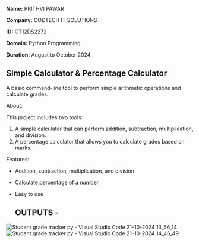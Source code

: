 
**Name:** PRITHVI PAWAR

**Company:** CODTECH IT SOLUTIONS

**ID:** CT12DS2272

**Domain:** Python Programming

**Duration:** August to October 2024



## Simple Calculator & Percentage Calculator

A basic command-line tool to perform simple arithmetic operations and calculate grades.

 About:
 
This project includes two tools:
1. A simple calculator that can perform addition, subtraction, multiplication, and division.
2. A percentage calculator that allows you to calculate grades based on marks.

 Features:

- Addition, subtraction, multiplication, and division
- Calculate percentage of a number
- Easy to use

  ## OUTPUTS -
![Student grade tracker py - Visual Studio Code 21-10-2024 13_56_14](https://github.com/user-attachments/assets/f1da062e-e0c4-4f72-a2e0-7d83ce5992b8)
![Student grade tracker py - Visual Studio Code 21-10-2024 14_46_49](https://github.com/user-attachments/assets/05b4e15a-a7f7-4c36-88dd-fc4a545ed245)


